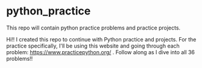 # python_practice
This repo will contain python practice problems and practice projects. 

Hi!! I created this repo to continue with Python practice and projects. For the practice specifically, I'll be using this website and going through each problem: https://www.practicepython.org/ . Follow along as I dive into all 36 problems!!